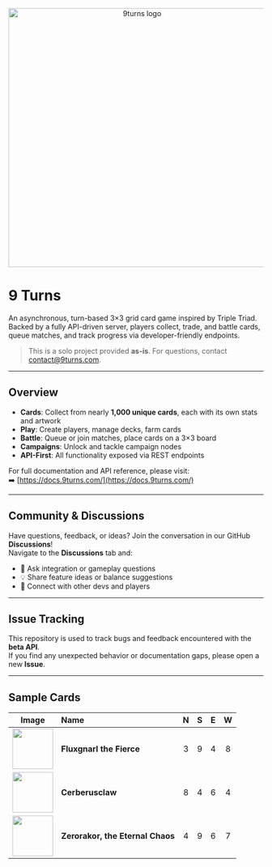 <p align="center">
  <img src="https://docs.9turns.com/nineturns-logo.png" alt="9turns logo" width="512" height="auto" />
</p>

# 9 Turns

An asynchronous, turn-based 3×3 grid card game inspired by Triple Triad. Backed by a fully API-driven server, players collect, trade, and battle cards, queue matches, and track progress via developer-friendly endpoints.

> This is a solo project provided **as-is**. For questions, contact [contact@9turns.com](mailto:contact@9turns.com).

---

## Overview

- **Cards**: Collect from nearly **1,000 unique cards**, each with its own stats and artwork  
- **Play**: Create players, manage decks, farm cards  
- **Battle**: Queue or join matches, place cards on a 3×3 board  
- **Campaigns**: Unlock and tackle campaign nodes  
- **API-First**: All functionality exposed via REST endpoints  

For full documentation and API reference, please visit:  
➡️ [https://docs.9turns.com/](https://docs.9turns.com/)

---

## Community & Discussions

Have questions, feedback, or ideas? Join the conversation in our GitHub **Discussions**!  
Navigate to the **Discussions** tab and:  
- 💬 Ask integration or gameplay questions  
- 💡 Share feature ideas or balance suggestions  
- 🤝 Connect with other devs and players  

---

## Issue Tracking

This repository is used to track bugs and feedback encountered with the **beta API**.  
If you find any unexpected behavior or documentation gaps, please open a new **Issue**.  

---

## Sample Cards

| Image | Name                             | N | S | E | W |
|:-----:|:---------------------------------|:-:|:-:|:-:|:-:|
| <div align="center"><img src="https://stnineturnsdev.blob.core.windows.net/gen1/1A011DA25BB8.png" width="80"/></div> | **Fluxgnarl the Fierce**         | 3 | 9 | 4 | 8 |
| <div align="center"><img src="https://stnineturnsdev.blob.core.windows.net/gen1/04FA5FCEDAE9.png" width="80"/></div> | **Cerberusclaw**                 | 8 | 4 | 6 | 4 |
| <div align="center"><img src="https://stnineturnsdev.blob.core.windows.net/gen1/86E12A28B0F6.png" width="80"/></div> | **Zerorakor, the Eternal Chaos** | 4 | 9 | 6 | 7 |

